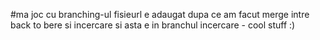 #ma joc cu branching-ul
fisieurl e adaugat dupa ce am facut merge intre back to bere si incercare
si asta e in branchul incercare - cool stuff :)
